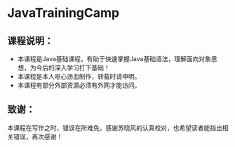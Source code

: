 # JavaTrainingCamp

## 课程说明：

* 本课程是Java基础课程，有助于快速掌握Java基础语法，理解面向对象思想，为今后的深入学习打下基础！
* 本课程是本人呕心沥血制作，转载时请申明。
* 本课程有部分外部资源必须有外网才能访问。

## 致谢：

本课程在写作之时，错误在所难免，感谢苏晓风的认真校对，也希望读者能指出相关错误，再次感谢！


